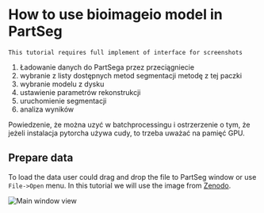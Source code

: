 # How to use bioimageio model in PartSeg


`This tutorial requires full implement of interface for screenshots`

1. Ładowanie danych do PartSega przez przeciągniecie
2. wybranie z listy dostępnych metod segmentacji metodę z tej paczki
3. wybranie modelu z dysku
4. ustawienie parametrów rekonstrukcji
5. uruchomienie segmentacji
6. analiza wyników

Powiedzenie, że można uzyć w batchprocessingu i ostrzerzenie o tym, że jeżeli instalacja pytorcha używa cudy,
to trzeba uważać na pamięć GPU.

## Prepare data

To load the data user could drag and drop the file to PartSeg window or use `File->Open` menu.
In this tutorial we will use the image from [Zenodo](link_here).

![Main window view](images/PartSeg_main_window.png)
